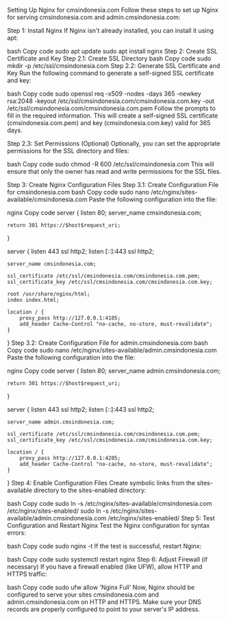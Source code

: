 Setting Up Nginx for cmsindonesia.com
Follow these steps to set up Nginx for serving cmsindonesia.com and admin.cmsindonesia.com:

Step 1: Install Nginx
If Nginx isn't already installed, you can install it using apt:

bash
Copy code
sudo apt update
sudo apt install nginx
Step 2: Create SSL Certificate and Key
Step 2.1: Create SSL Directory
bash
Copy code
sudo mkdir -p /etc/ssl/cmsindonesia.com
Step 2.2: Generate SSL Certificate and Key
Run the following command to generate a self-signed SSL certificate and key:

bash
Copy code
sudo openssl req -x509 -nodes -days 365 -newkey rsa:2048 -keyout /etc/ssl/cmsindonesia.com/cmsindonesia.com.key -out /etc/ssl/cmsindonesia.com/cmsindonesia.com.pem
Follow the prompts to fill in the required information. This will create a self-signed SSL certificate (cmsindonesia.com.pem) and key (cmsindonesia.com.key) valid for 365 days.

Step 2.3: Set Permissions (Optional)
Optionally, you can set the appropriate permissions for the SSL directory and files:

bash
Copy code
sudo chmod -R 600 /etc/ssl/cmsindonesia.com
This will ensure that only the owner has read and write permissions for the SSL files.

Step 3: Create Nginx Configuration Files
Step 3.1: Create Configuration File for cmsindonesia.com
bash
Copy code
sudo nano /etc/nginx/sites-available/cmsindonesia.com
Paste the following configuration into the file:

nginx
Copy code
server {
    listen 80;
    server_name cmsindonesia.com;

    return 301 https://$host$request_uri;
}

server {
    listen 443 ssl http2;
    listen [::]:443 ssl http2;

    server_name cmsindonesia.com;

    ssl_certificate /etc/ssl/cmsindonesia.com/cmsindonesia.com.pem;
    ssl_certificate_key /etc/ssl/cmsindonesia.com/cmsindonesia.com.key;

    root /usr/share/nginx/html;
    index index.html;

    location / {
        proxy_pass http://127.0.0.1:4105;
        add_header Cache-Control "no-cache, no-store, must-revalidate";
    }
}
Step 3.2: Create Configuration File for admin.cmsindonesia.com
bash
Copy code
sudo nano /etc/nginx/sites-available/admin.cmsindonesia.com
Paste the following configuration into the file:

nginx
Copy code
server {
    listen 80;
    server_name admin.cmsindonesia.com;

    return 301 https://$host$request_uri;
}

server {
    listen 443 ssl http2;
    listen [::]:443 ssl http2;

    server_name admin.cmsindonesia.com;

    ssl_certificate /etc/ssl/cmsindonesia.com/cmsindonesia.com.pem;
    ssl_certificate_key /etc/ssl/cmsindonesia.com/cmsindonesia.com.key;

    location / {
        proxy_pass http://127.0.0.1:4205;
        add_header Cache-Control "no-cache, no-store, must-revalidate";
    }
}
Step 4: Enable Configuration Files
Create symbolic links from the sites-available directory to the sites-enabled directory:

bash
Copy code
sudo ln -s /etc/nginx/sites-available/cmsindonesia.com /etc/nginx/sites-enabled/
sudo ln -s /etc/nginx/sites-available/admin.cmsindonesia.com /etc/nginx/sites-enabled/
Step 5: Test Configuration and Restart Nginx
Test the Nginx configuration for syntax errors:

bash
Copy code
sudo nginx -t
If the test is successful, restart Nginx:

bash
Copy code
sudo systemctl restart nginx
Step 6: Adjust Firewall (if necessary)
If you have a firewall enabled (like UFW), allow HTTP and HTTPS traffic:

bash
Copy code
sudo ufw allow 'Nginx Full'
Now, Nginx should be configured to serve your sites cmsindonesia.com and admin.cmsindonesia.com on HTTP and HTTPS. Make sure your DNS records are properly configured to point to your server's IP address.
